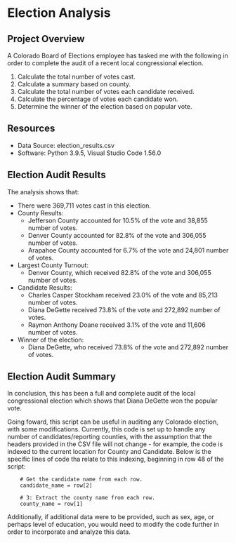 # Election Analysis

## Project Overview
A Colorado Board of Elections employee has tasked me with the following in order to complete the audit of a recent local congressional election. 

1. Calculate the total number of votes cast.
2. Calculate a summary based on county.
3. Calculate the total number of votes each candidate received.
4. Calculate the percentage of votes each candidate won.
5. Determine the winner of the election based on popular vote.

## Resources
- Data Source: election_results.csv
- Software: Python 3.9.5, Visual Studio Code 1.56.0

## Election Audit Results
The analysis shows that:
- There were 369,711 votes cast in this election.
- County Results:
    - Jefferson County accounted for 10.5% of the vote and 38,855 number of votes.
    - Denver County accounted for 82.8% of the vote and 306,055 number of votes.
    - Arapahoe County accounted for 6.7% of the vote and 24,801 number of votes.
- Largest County Turnout:
    - Denver County, which received 82.8% of the vote and 306,055 number of votes.
- Candidate Results:
    - Charles Casper Stockham received 23.0% of the vote and 85,213 number of votes.
    - Diana DeGette received 73.8% of the vote and 272,892 number of votes.
    - Raymon Anthony Doane received 3.1% of the vote and 11,606 number of votes.
- Winner of the election:
    - Diana DeGette, who received 73.8% of the vote and 272,892 number of votes.

## Election Audit Summary
In conclusion, this has been a full and complete audit of the local congressional election which shows that Diana DeGette won the popular vote.

Going foward, this script can be useful in auditing any Colorado election, with some modifications. Currently, this code is set up to handle any number of candidates/reporting counties, with the assumption that the headers provided in the CSV file will not change - for example, the code is indexed to the current location for County and Candidate. Below is the specific lines of code tha relate to this indexing, beginning in row 48 of the script:

        # Get the candidate name from each row.
        candidate_name = row[2]

        # 3: Extract the county name from each row.
        county_name = row[1]

Additionally, if additional data were to be provided, such as sex, age, or perhaps level of education, you would need to modify the code further in order to incorporate and analyze this data. 
